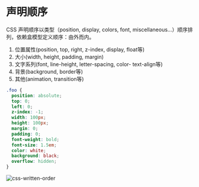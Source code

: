 # 声明顺序

CSS 声明顺序以类型（position, display, colors, font, miscellaneous…）顺序排列，依赖盒模型定义顺序：由外而内。

1. 位置属性(position, top, right, z-index, display, float等)
2. 大小(width, height, padding, margin)
3. 文字系列(font, line-height, letter-spacing, color- text-align等)
4. 背景(background, border等)
5. 其他(animation, transition等)


```scss
.foo {
  position: absolute;
  top: 0;
  left: 0;
  z-index: -1;
  width: 100px;
  height: 100px;
  margin: 0;
  padding: 0;
  font-weight: bold;
  font-size: 1.5em;
  color: white;
  background: black;
  overflow: hidden;
}
```


![css-written-order](http://images.shejidaren.com/wp-content/uploads/2013/09/css-written-order.png)

